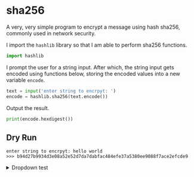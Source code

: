 # sha256
A very, very simple program to encrypt a message using hash sha256, commonly used in network security.

I import the `hashlib` library so that I am able to perform sha256 functions.
```python
import hashlib
```

I prompt the user for a string input. After which, the string input gets encoded using functions below, storing the encoded values into a new variable `encode`.

```python
text = input('enter string to encrpyt: ')
encode = hashlib.sha256(text.encode())
```

Output the result.
```python
print(encode.hexdigest()) 
```
## Dry Run
```
enter string to encrpyt: hello world
>>> b94d27b9934d3e08a52e52d7da7dabfac484efe37a5380ee9088f7ace2efcde9
```
<details>
  <summary>Dropdown test</summary>
  <br>
  - hello
  <br>
  - hello2
</details>

